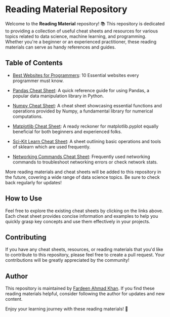# Reading Material Repository

Welcome to the **Reading Material** repository! 📚 This repository is dedicated to providing a collection of useful cheat sheets and resources for various topics related to data science, machine learning, and programming. Whether you're a beginner or an experienced practitioner, these reading materials can serve as handy references and guides.

## Table of Contents

- [Best Websites for Programmers](Best%20Websites%20for%20Programmers.md): 10 Essential websites every programmer must know.
  
- [Pandas Cheat Sheet](Pandas%20Cheatsheet.md): A quick reference guide for using Pandas, a popular data manipulation library in Python.

- [Numpy Cheat Sheet](Numpy%20Cheatsheet.md): A cheat sheet showcasing essential functions and operations provided by Numpy, a fundamental library for numerical computations.
  
- [Matplotlib Cheat Sheet](Matplotlib%20Cheatsheet.md): A ready reckoner for matplotlib.pyplot equally beneficial for both beginners and experienced folks.

- [Sci-Kit Learn Cheat Sheet](Scikit%20Learn%20Cheatsheet.md): A sheet outlining basic operations and tools of sklearn which are used frequently.
  
- [Networking Commands Cheat Sheet](Networking%20Commands.md): Frequently used networking commands to troubleshoot networking errors or check network stats.

More reading materials and cheat sheets will be added to this repository in the future, covering a wide range of data science topics. Be sure to check back regularly for updates!

## How to Use

Feel free to explore the existing cheat sheets by clicking on the links above. Each cheat sheet provides concise information and examples to help you quickly grasp key concepts and use them effectively in your projects.

## Contributing

If you have any cheat sheets, resources, or reading materials that you'd like to contribute to this repository, please feel free to create a pull request. Your contributions will be greatly appreciated by the community!

## Author

This repository is maintained by [Fardeen Ahmad Khan](https://github.com/I-Fardeen). If you find these reading materials helpful, consider following the author for updates and new content.

Enjoy your learning journey with these reading materials! 🚀
